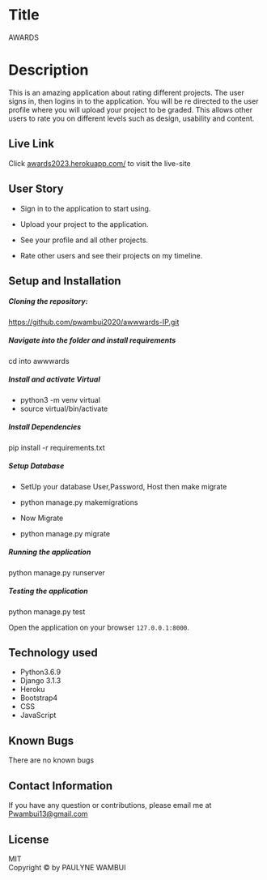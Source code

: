 # Title
AWARDS
  
# Description  

This is an amazing application about rating different projects. The user signs in, then logins in to the application. You will be re directed to the user profile where you will upload your project to be graded. This allows other users to rate you on different levels such as design, usability and content.

##  Live Link  
 Click [awards2023.herokuapp.com/]()  to visit the live-site
   
## User Story  
  
* Sign in to the application to start using. 

* Upload your project to the application.

* See your profile and all other projects. 

* Rate other users and see their projects on my timeline.  
  
## Setup and Installation  

  
##### Cloning the repository:  
 
https://github.com/pwambui2020/awwwards-IP.git

##### Navigate into the folder and install requirements  

cd into awwwards 

##### Install and activate Virtual  
 
* python3 -m venv virtual 
* source virtual/bin/activate  
 
##### Install Dependencies  

pip install -r requirements.txt 

 ##### Setup Database

* SetUp your database User,Password, Host then make migrate  

* python manage.py makemigrations

* Now Migrate  
 
* python manage.py migrate 

##### Running the application  

python manage.py runserver 

##### Testing the application  
 
python manage.py test 

Open the application on your browser `127.0.0.1:8000`.  
  
  
## Technology used  
  
* Python3.6.9
* Django 3.1.3 
* Heroku  
* Bootstrap4
* CSS
* JavaScript 
  
  
## Known Bugs  
There are no known bugs 
  
## Contact Information   
If you have any question or contributions, please email me at Pwambui13@gmail.com
  
## License 

MIT <br>
Copyright © by PAULYNE WAMBUI